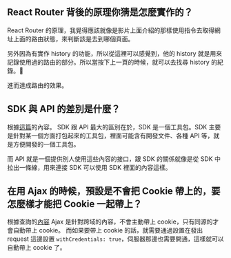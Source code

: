 ## React Router 背後的原理你猜是怎麼實作的？
React Router 的原理，我覺得應該就像是影片上面介紹的那樣使用指令去取得網址上面的路由狀態，來判斷該是去到哪個頁面。

另外因為有實作 history 的功能，所以從這裡可以感覺到，他的 history 就是用來記錄使用過的路由的部分。所以當按下上一頁的時候，就可以去找尋 history 的紀錄。

進而達成路由的效果。

## SDK 與 API 的差別是什麼？
根據[這篇](https://www.zhihu.com/question/21691705)的內容。
SDK 跟 API 最大的區別在於，SDK 是一個工具包。SDK 主要是針對某一個方面打包起來的工具包，裡面可能含有開發文件、各種 API 等，就是方便開發的一個工具包。

而 API 就是一個提供別人使用這些內容的接口，跟 SDK 的關係就像是從 SDK 中拉出一條線，用來連接 SDK 可以使用 SDK 裡面的內容這樣。

## 在用 Ajax 的時候，預設是不會把 Cookie 帶上的，要怎麼樣才能把 Cookie 一起帶上？
根據查詢的[內容](https://zhuanlan.zhihu.com/p/28818954)
Ajax 是針對跨域的內容，不會主動帶上 cookie，只有同源的才會自動帶上 cookie。
而如果要帶上 cookie 的話，就需要通過設置在發出 request 這邊設置 `withCredentials: true`，伺服器那邊也需要開通，這樣就可以自動帶上 cookie 了。